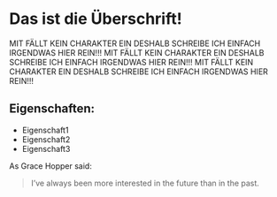 # Das ist die Überschrift!

MIT FÄLLT KEIN CHARAKTER EIN DESHALB SCHREIBE ICH EINFACH IRGENDWAS HIER REIN!!! MIT FÄLLT KEIN CHARAKTER EIN DESHALB SCHREIBE ICH EINFACH IRGENDWAS HIER REIN!!! MIT FÄLLT KEIN CHARAKTER EIN DESHALB SCHREIBE ICH EINFACH IRGENDWAS HIER REIN!!!

## Eigenschaften:
* Eigenschaft1
* Eigenschaft2
* Eigenschaft3

As Grace Hopper said:
> I’ve always been more interested
> in the future than in the past.